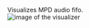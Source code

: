 Visualizes MPD audio fifo.  
![image of the visualizer](https://github.com/user-attachments/assets/de1f4b43-b1a7-483c-b940-dcc4acf8cc9a)
